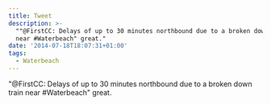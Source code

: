 ```yaml
---
title: Tweet
description: >-
  ""@FirstCC: Delays of up to 30 minutes northbound due to a broken down train
  near #Waterbeach" great."
date: '2014-07-18T18:07:31+01:00'
tags:
  - Waterbeach
---
```

"@FirstCC: Delays of up to 30 minutes northbound due to a broken down train near #Waterbeach" great.
